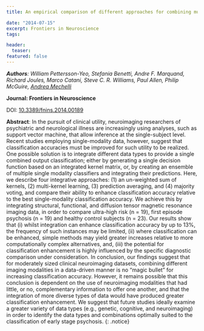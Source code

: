 ```yaml
---
title: An empirical comparison of different approaches for combining multimodal neuroimaging data with support vector machine

date: "2014-07-15"
excerpt: Frontiers in Neuroscience
tags:

header:
  teaser:
featured: false
---
```


*__Authors__: William Pettersson-Yeo, Stefania Benetti, Andre F. Marquand, Richard Joules, Marco Catani, Steve C. R. Williams, Paul Allen, Philip McGuire, [Andrea Mechelli](/members/Andrea)*

**Journal: Frontiers in Neuroscience**

DOI: [10.3389/fnins.2014.00189](https://doi.org/10.3389/fnins.2014.00189)

**Abstract**: In the pursuit of clinical utility, neuroimaging researchers of psychiatric and neurological illness are increasingly using analyses, such as support vector machine, that allow inference at the single-subject level. Recent studies employing single-modality data, however, suggest that classification accuracies must be improved for such utility to be realized. One possible solution is to integrate different data types to provide a single combined output classification; either by generating a single decision function based on an integrated kernel matrix, or, by creating an ensemble of multiple single modality classifiers and integrating their predictions. Here, we describe four integrative approaches: (1) an un-weighted sum of kernels, (2) multi-kernel learning, (3) prediction averaging, and (4) majority voting, and compare their ability to enhance classification accuracy relative to the best single-modality classification accuracy. We achieve this by integrating structural, functional, and diffusion tensor magnetic resonance imaging data, in order to compare ultra-high risk (n = 19), first episode psychosis (n = 19) and healthy control subjects (n = 23). Our results show that (i) whilst integration can enhance classification accuracy by up to 13%, the frequency of such instances may be limited, (ii) where classification can be enhanced, simple methods may yield greater increases relative to more computationally complex alternatives, and, (iii) the potential for classification enhancement is highly influenced by the specific diagnostic comparison under consideration. In conclusion, our findings suggest that for moderately sized clinical neuroimaging datasets, combining different imaging modalities in a data-driven manner is no “magic bullet” for increasing classification accuracy. However, it remains possible that this conclusion is dependent on the use of neuroimaging modalities that had little, or no, complementary information to offer one another, and that the integration of more diverse types of data would have produced greater classification enhancement. We suggest that future studies ideally examine a greater variety of data types (e.g., genetic, cognitive, and neuroimaging) in order to identify the data types and combinations optimally suited to the classification of early stage psychosis.
{: .notice}
